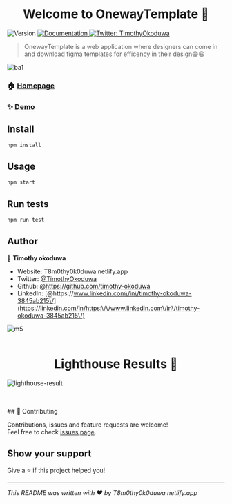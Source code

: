 <h1 align="center">Welcome to OnewayTemplate 👋</h1>
<p>
  <img alt="Version" src="https://img.shields.io/badge/version-0.1.0-blue.svg?cacheSeconds=2592000" />
  <a href="https://github.com/timothy-okoduwa/paystackecommjson" target="_blank">
    <img alt="Documentation" src="https://img.shields.io/badge/documentation-yes-brightgreen.svg" />
  </a>
  <a href="https://twitter.com/TimothyOkoduwa" target="_blank">
    <img alt="Twitter: TimothyOkoduwa" src="https://img.shields.io/twitter/follow/TimothyOkoduwa.svg?style=social" />
  </a>
</p>

> OnewayTemplate is a web application where designers can come in and download figma templates for efficency in their design😁😆


![ba1](https://user-images.githubusercontent.com/71664736/197820823-9d9811e1-7e38-43a3-8d2e-b9ba8d8ab8ef.png)

### 🏠 [Homepage](/)

### ✨ [Demo](https://figtemplate.netlify.app/)



## Install

```sh
npm install
```

## Usage

```sh
npm start
```

## Run tests

```sh
npm run test
```

## Author

👤 **Timothy okoduwa**

* Website: T8m0thy0k0duwa.netlify.app
* Twitter: [@TimothyOkoduwa](https://twitter.com/TimothyOkoduwa)
* Github: [@https:\/\/github.com\/timothy-okoduwa](https://github.com/https:\/\/github.com\/timothy-okoduwa)
* LinkedIn: [@https:\/\/www.linkedin.com\/in\/timothy-okoduwa-3845ab215\/](https://linkedin.com/in/https:\/\/www.linkedin.com\/in\/timothy-okoduwa-3845ab215\/)

![m5](https://user-images.githubusercontent.com/71664736/197821154-c6574640-475f-40a2-bfa5-38c21353f2c4.png)
<br/>
<br/>
<h1 align="center">Lighthouse Results 👋</h1>

![lighthouse-result](https://user-images.githubusercontent.com/71664736/198332264-ba0aa21b-735d-47ec-a28c-14c4176296af.svg)

<br/>
<br/>
## 🤝 Contributing

Contributions, issues and feature requests are welcome!<br />Feel free to check [issues page](T8m0thy0k0duwa.netlify.app). 

## Show your support

Give a ⭐️ if this project helped you!

***
_This README was written with ❤️ by T8m0thy0k0duwa.netlify.app_
